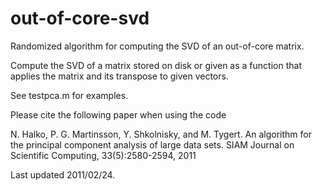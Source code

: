 # out-of-core-svd
Randomized algorithm for computing the SVD of an out-of-core matrix.

Compute the SVD of a matrix stored on disk or given as a function that applies the matrix and its transpose to given vectors.

See testpca.m for examples.

Please cite the following paper when using the code

N. Halko, P. G. Martinsson, Y. Shkolnisky, and M. Tygert. An algorithm for the principal component analysis of large data sets. SIAM Journal on Scientific Computing, 33(5):2580-2594, 2011

Last updated  2011/02/24. 
